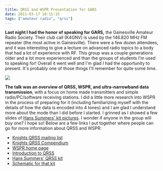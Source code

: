 ```yaml
---
title: QRSS and WSPR Presentation for GARS
date: 2011-03-17 10:15:15
tags: ["amateur radio", "qrss"]
---
```




__Last night I had the honor of speaking for GARS,__ the Gainesville Amateur Radio Society. Their club call (K4GNV) is used by the 146.820 MHz FM repeater (the most active in Gainesville).  There were a few dozen attendees, and it was interesting to give a lecture on advanced radio topics to a body that had a lot of experience with RF. This group was a couple generations older and a lot more experienced and than the groups of students I'm used to speaking for! Overall it went well and I'm glad I had the opportunity to present. It's probably one of those things I'll remember for quite some time.

<dev class="img-border">

![](https://swharden.com/static/2011/03/17/qrss_presentation_GARS.jpg)

</dev>

__The talk was an overview of QRSS, WSPR, and ultra-narrowband data transmission__, with a focus on home made transmitters and simple radio/PC/software receiving stations. I did a little more research into WSPR in the process of preparing for it (including familiarizing myself with the details of how the data is encoded into 4 tones) and I am glad I understand more about the mode than I did before I started. I grinned as I showed a few slides of [Hans Summers' kit pictures](http://www.hanssummers.com/qrsskit). I wonder if anyone in the group will buy one? I hope so! Below are a few links I put together where people can go for more information about QRSS and WSPR:

* [Knights QRSS mailing list](http://cnts.be/mailman/listinfo/knightsqrss_cnts.be)
* [Knights QRSS Compendium](http://digilander.libero.it/i2ndt/grabber/grabber-compendium.htm)
* [WSPR home page](http://wsprnet.org/)
* [Introduction to QRSS](http://www.ussc.com/~turner/qrss1.html)
* [Hans Summers' QRSS kit](http://www.hanssummers.com/qrsskit)
* [Schematic for that kit](http://www.hanssummers.com/images/stories/qrsskit/1/circuit.jpg)